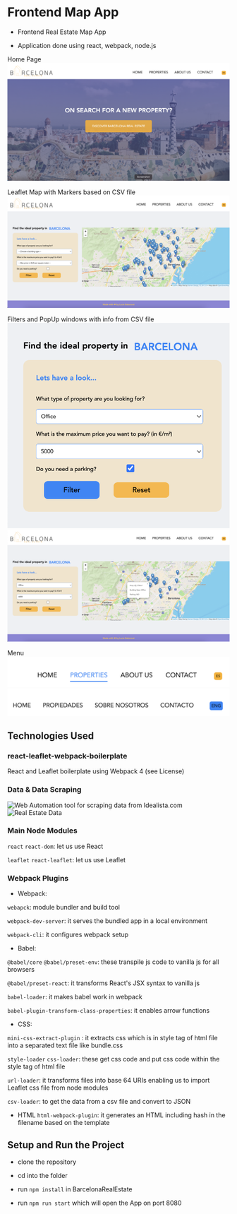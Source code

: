 # Frontend Map App

- Frontend Real Estate Map App

- Application done using react, webpack, node.js 


Home Page
![Home Page](./public/BCNhome.png)

Leaflet Map with Markers based on CSV file
![Leaflet Map](./public/BCNmap.png)

Filters and PopUp windows with info from CSV file
![Filters](./public/BCNfilters.png)
![PopUp](./public/BCNpopup.png)

Menu
![Links](./public/BCNmenu.png)
![Language Change](./public/BCNes.png)

## Technologies Used

### react-leaflet-webpack-boilerplate
React and Leaflet boilerplate using Webpack 4 (see License)

### Data & Data Scraping
![Web Automation tool for scraping data from Idealista.com](https://webautomation.io/)
![Real Estate Data](https://www.idealista.com/)

### Main Node Modules

`react` `react-dom`: let us use React

`leaflet` `react-leaflet`: let us use Leaflet

### Webpack Plugins

- Webpack:

`webapck`: module bundler and build tool

`webpack-dev-server`: it serves the bundled app in a local environment

`webpack-cli`: it configures webpack setup

- Babel:

`@babel/core` `@babel/preset-env`: these transpile js code to vanilla js for all browsers

`@babel/preset-react`: it transforms React's JSX syntax to vanilla js

`babel-loader`: it makes babel work in webpack

`babel-plugin-transform-class-properties`: it enables arrow functions

- CSS:

`mini-css-extract-plugin` : it extracts css which is in style tag of html file into a separated text file like bundle.css

`style-loader` `css-loader`: these get css code and put css code within the style tag of html file

`url-loader`: it transforms files into base 64 URIs enabling us to import Leaflet css file from node modules

`csv-loader`: to get the data from a csv file and convert to JSON

- HTML
`html-webpack-plugin`: it generates an HTML including hash in the filename based on the template

## Setup and Run the Project

- clone the repository

- cd into the folder

- run `npm install` in BarcelonaRealEstate

- run `npm run start` which will open the App on port 8080
